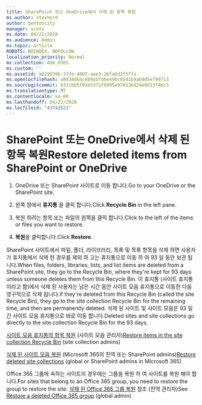 ```yaml
---
title: SharePoint 또는 OneDrive에서 삭제 된 항목 복원
ms.author: stevhord
author: bentoncity
manager: scotv
ms.date: 04/21/2020
ms.audience: Admin
ms.topic: article
ROBOTS: NOINDEX, NOFOLLOW
localization_priority: Normal
ms.collection: Adm_O365
ms.custom: ''
ms.assetid: ab29939b-37fe-4007-aae3-26fa6d2f57fa
ms.openlocfilehash: a8438d6ac489abfdbe49bc8541b9abdd5e799713
ms.sourcegitcommit: 631cbb5f03e5371f0995e976536d24e9d13746c3
ms.translationtype: MT
ms.contentlocale: ko-KR
ms.lasthandoff: 04/22/2020
ms.locfileid: "43742521"
---
```

# <a name="restore-deleted-items-from-sharepoint-or-onedrive"></a><span data-ttu-id="7234a-102">SharePoint 또는 OneDrive에서 삭제 된 항목 복원</span><span class="sxs-lookup"><span data-stu-id="7234a-102">Restore deleted items from SharePoint or OneDrive</span></span>

1. <span data-ttu-id="7234a-103">OneDrive 또는 SharePoint 사이트로 이동 합니다.</span><span class="sxs-lookup"><span data-stu-id="7234a-103">Go to your OneDrive or the SharePoint site.</span></span>
    
2. <span data-ttu-id="7234a-104">왼쪽 창에서 **휴지통** 을 클릭 합니다.</span><span class="sxs-lookup"><span data-stu-id="7234a-104">Click **Recycle Bin** in the left pane.</span></span> 
    
3. <span data-ttu-id="7234a-105">복원 하려는 항목 또는 파일의 왼쪽을 클릭 합니다.</span><span class="sxs-lookup"><span data-stu-id="7234a-105">Click to the left of the items or files you want to restore.</span></span>
    
4. <span data-ttu-id="7234a-106">**복원**을 클릭합니다.</span><span class="sxs-lookup"><span data-stu-id="7234a-106">Click **Restore**.</span></span> 
    
<span data-ttu-id="7234a-107">SharePoint 사이트에서 파일, 폴더, 라이브러리, 목록 및 목록 항목을 삭제 하면 사용자가 휴지통에서 삭제 한 경우를 제외 하 고는 휴지통으로 이동 하 여 93 일 동안 보관 됩니다.</span><span class="sxs-lookup"><span data-stu-id="7234a-107">When files, folders, libraries, lists, and list items are deleted from a SharePoint site, they go to the Recycle Bin, where they're kept for 93 days unless someone deletes them from this Recycle Bin.</span></span> <span data-ttu-id="7234a-108">이 휴지통 (사이트 휴지통 이라고 함)에서 삭제 된 사용자는 남은 시간 동안 사이트 모음 휴지통으로 이동한 다음 영구적으로 삭제 됩니다.</span><span class="sxs-lookup"><span data-stu-id="7234a-108">If they're deleted from this Recycle Bin (called the site Recycle Bin), they go to the site collection Recycle Bin for the remaining time, and then are permanently deleted.</span></span> <span data-ttu-id="7234a-109">삭제 된 사이트 및 사이트 모음은 93 일간 사이트 모음 휴지통으로 바로 이동 합니다.</span><span class="sxs-lookup"><span data-stu-id="7234a-109">Deleted sites and site collections go directly to the site collection Recycle Bin for the 93 days.</span></span>
  
<span data-ttu-id="7234a-110">[사이트 모음 휴지통의 항목 복원](https://go.microsoft.com/fwlink/?linkid=867800) (사이트 모음 관리자)</span><span class="sxs-lookup"><span data-stu-id="7234a-110">[Restore items in the site collection Recycle Bin](https://go.microsoft.com/fwlink/?linkid=867800) (site collection admins)</span></span> 
  
<span data-ttu-id="7234a-111">[삭제 된 사이트 모음 복원](https://go.microsoft.com/fwlink/?linkid=867660) (Microsoft 365의 전역 또는 SharePoint admins)</span><span class="sxs-lookup"><span data-stu-id="7234a-111">[Restore deleted site collections](https://go.microsoft.com/fwlink/?linkid=867660) (global or SharePoint admins in Microsoft 365)</span></span> 
  
<span data-ttu-id="7234a-112">Office 365 그룹에 속하는 사이트의 경우에는 그룹을 복원 하 여 사이트를 복원 해야 합니다.</span><span class="sxs-lookup"><span data-stu-id="7234a-112">For sites that belong to an Office 365 group, you need to restore the group to restore the site.</span></span> <span data-ttu-id="7234a-113">[삭제 된 Office 365 그룹 복원](https://go.microsoft.com/fwlink/?linkid=867802) 참조 (전역 관리자)</span><span class="sxs-lookup"><span data-stu-id="7234a-113">See [Restore a deleted Office 365 group](https://go.microsoft.com/fwlink/?linkid=867802) (global admin)</span></span> 
  

